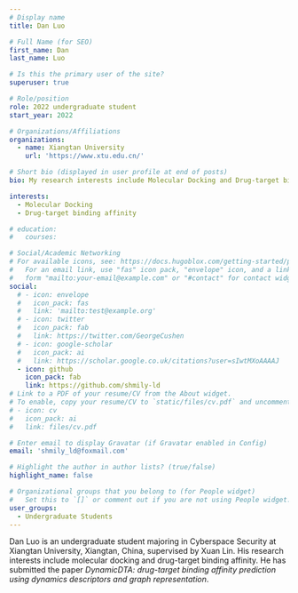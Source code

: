 ```yaml
---
# Display name
title: Dan Luo

# Full Name (for SEO)
first_name: Dan
last_name: Luo

# Is this the primary user of the site?
superuser: true

# Role/position
role: 2022 undergraduate student
start_year: 2022

# Organizations/Affiliations
organizations:
  - name: Xiangtan University
    url: 'https://www.xtu.edu.cn/'

# Short bio (displayed in user profile at end of posts)
bio: My research interests include Molecular Docking and Drug-target binding affinity.

interests:
  - Molecular Docking
  - Drug-target binding affinity

# education:
#   courses:

# Social/Academic Networking
# For available icons, see: https://docs.hugoblox.com/getting-started/page-builder/#icons
#   For an email link, use "fas" icon pack, "envelope" icon, and a link in the
#   form "mailto:your-email@example.com" or "#contact" for contact widget.
social:
  # - icon: envelope
  #   icon_pack: fas
  #   link: 'mailto:test@example.org'
  # - icon: twitter
  #   icon_pack: fab
  #   link: https://twitter.com/GeorgeCushen
  # - icon: google-scholar
  #   icon_pack: ai
  #   link: https://scholar.google.co.uk/citations?user=sIwtMXoAAAAJ
  - icon: github
    icon_pack: fab
    link: https://github.com/shmily-ld
# Link to a PDF of your resume/CV from the About widget.
# To enable, copy your resume/CV to `static/files/cv.pdf` and uncomment the lines below.
# - icon: cv
#   icon_pack: ai
#   link: files/cv.pdf

# Enter email to display Gravatar (if Gravatar enabled in Config)
email: 'shmily_ld@foxmail.com'

# Highlight the author in author lists? (true/false)
highlight_name: false

# Organizational groups that you belong to (for People widget)
#   Set this to `[]` or comment out if you are not using People widget.
user_groups:
  - Undergraduate Students
---        
```


Dan Luo is an undergraduate student majoring in Cyberspace Security at Xiangtan University, Xiangtan, China, supervised by Xuan Lin. His research interests include molecular docking and drug-target binding affinity. He has submitted the paper *DynamicDTA: drug-target binding affinity prediction using dynamics descriptors and graph representation*.
